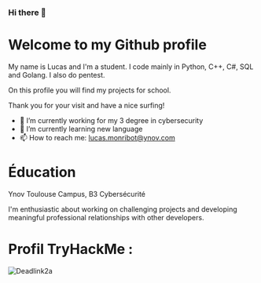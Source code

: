 ### Hi there 👋

# Welcome to my Github profile

My name is Lucas and I'm a student. I code mainly in Python, C++, C#, SQL and Golang. I also do pentest.

On this profile you will find my projects for school.

Thank you for your visit and have a nice surfing!

- 🔭 I’m currently working for my 3 degree in cybersecurity
- 🌱 I’m currently learning new language
- 📫 How to reach me: lucas.monribot@ynov.com

# Éducation

Ynov Toulouse Campus, B3 Cybersécurité

I'm enthusiastic about working on challenging projects and developing meaningful professional relationships with other developers.

# Profil TryHackMe : 
![Deadlink2a](https://github.com/MonLuc2a/MonLuc2a/assets/98400136/c4ec7995-6ae2-4956-ac9f-07e51f01334a)
